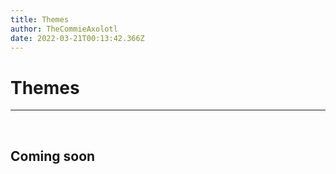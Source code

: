```yaml
---
title: Themes
author: TheCommieAxolotl
date: 2022-03-21T00:13:42.366Z
---
```


# Themes
---
<br />

## Coming soon